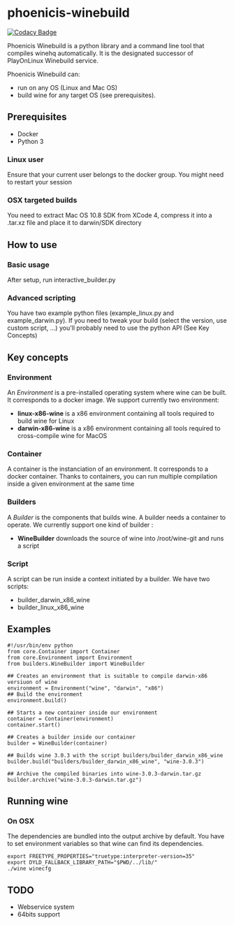 # phoenicis-winebuild

[![Codacy Badge](https://api.codacy.com/project/badge/Grade/5a2ba048397a4c3dac18682b6045b9c6)](https://app.codacy.com/app/PhoenicisOrg/phoenicis-winebuild?utm_source=github.com&utm_medium=referral&utm_content=PhoenicisOrg/phoenicis-winebuild&utm_campaign=Badge_Grade_Dashboard)

Phoenicis Winebuild is a python library and a command line tool that compiles winehq automatically. It is the designated successor of PlayOnLinux Winebuild service.

Phoenicis Winebuild can:
  - run on any OS (Linux and Mac OS)
  - build wine for any target OS (see prerequisites).

## Prerequisites
  - Docker
  - Python 3

### Linux user
Ensure that your current user belongs to the docker group. You might need to restart your session

### OSX targeted builds
You need to extract Mac OS 10.8 SDK from XCode 4, compress it into a .tar.xz file and place it to darwin/SDK directory  

## How to use
### Basic usage
After setup, run interactive_builder.py

### Advanced scripting 
You have two example python files (example_linux.py and example_darwin.py). If you need to tweak your build (select the version, use custom script, ...) you'll probably need to use the python API (See Key Concepts)

## Key concepts
### Environment
An *Environment* is a pre-installed operating system where wine can be built. It corresponds to a docker image. We support currently two environment:

  - **linux-x86-wine** is a x86 environment containing all tools required to build wine for Linux
  - **darwin-x86-wine** is a x86 environment containing all tools required to cross-compile wine for MacOS

### Container
A container is the instanciation of an environment. It corresponds to a docker container. Thanks to containers, you can run multiple compilation inside a given environment at the same time

### Builders
A *Builder* is the components that builds wine. A builder needs a container to operate. We currently support one kind of builder :

  - **WineBuilder** downloads the source of wine into /root/wine-git and runs a script

### Script
A script can be run inside a context initiated by a builder. We have two scripts:
  - builder_darwin_x86_wine
  - builder_linux_x86_wine

## Examples
    #!/usr/bin/env python
    from core.Container import Container
    from core.Environment import Environment
    from builders.WineBuilder import WineBuilder

    ## Creates an environment that is suitable to compile darwin-x86 versiuon of wine
    environment = Environment("wine", "darwin", "x86")
    ## Build the environment
    environment.build()

    ## Starts a new container inside our environment
    container = Container(environment)
    container.start()

    ## Creates a builder inside our container
    builder = WineBuilder(container)

    ## Builds wine 3.0.3 with the script builders/builder_darwin_x86_wine
    builder.build("builders/builder_darwin_x86_wine", "wine-3.0.3")

    ## Archive the compiled binaries into wine-3.0.3-darwin.tar.gz
    builder.archive("wine-3.0.3-darwin.tar.gz")

## Running wine
### On OSX
The dependencies are bundled into the output archive by default.
You have to set environment variables so that wine can find its dependencies.

    export FREETYPE_PROPERTIES="truetype:interpreter-version=35"
    export DYLD_FALLBACK_LIBRARY_PATH="$PWD/../lib/"
    ./wine winecfg

## TODO
  - Webservice system
  - 64bits support
